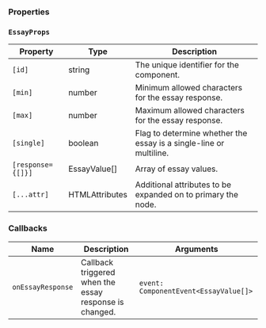 ### Properties

### `EssayProps`

| Property          | Type                            | Description                                                        |
| ----------------- | ------------------------------- | ------------------------------------------------------------------ |
| `[id]`            | string                          | The unique identifier for the component.                           |
| `[min]`           | number                          | Minimum allowed characters for the essay response.                 |
| `[max]`           | number                          | Maximum allowed characters for the essay response.                 |
| `[single]`        | boolean                         | Flag to determine whether the essay is a single-line or multiline. |
| `[response={[]}]` | EssayValue[]                    | Array of essay values.                                             |
| `[...attr] `      | HTMLAttributes<HTMLFormElement> | Additional attributes to be expanded on to primary the node.       |

### Callbacks

| Name              | Description                                            | Arguments                             |
| ----------------- | ------------------------------------------------------ | ------------------------------------- |
| `onEssayResponse` | Callback triggered when the essay response is changed. | `event: ComponentEvent<EssayValue[]>` |

